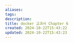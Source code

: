 ```yaml
---
aliases: 
tags: 
description:
title: docker 교과서 Chapter 6
created: 2024-10-22T15:43:22
updated: 2024-10-22T15:43:23
---
```


